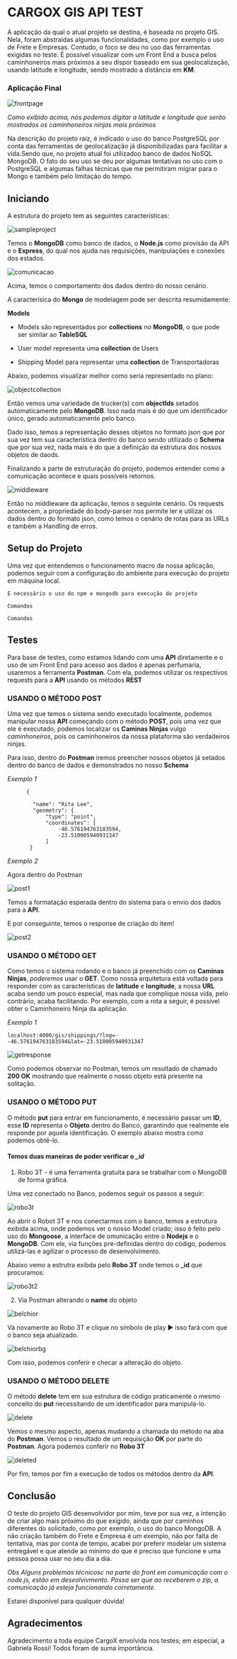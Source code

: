 # CARGOX GIS API TEST

A aplicação da qual o atual projeto se destina, é baseada no projeto GIS. Nela, foram abstraídas algumas funcionalidades, como por exemplo o uso de Frete e Empresas. Contudo, o foco se deu no uso das ferramentas exigidas no teste. É possível visualizar com um Front End a busca pelos caminhoneiros mais próximos a seu dispor baseado em sua geolocalização, usando latitude e longitude, sendo mostrado a distância em **KM**.

### Aplicação Final
![frontpage](https://user-images.githubusercontent.com/8397519/54754881-5ba8b600-4bc3-11e9-8082-fffa88b2adf4.PNG)

*Como exibido acima, nós podemos digitar a latitude e longitude que serão mostrados os caminhoneiros ninjas mais próximos*

Na descrição do projeto raiz, é indicado o uso do banco PostgreSQL por conta das ferramentas de geolocalização já disponibilizadas para facilitar a vida.Sendo que, no projeto atual foi utilizadoo banco de dados NoSQL MongoDB. O fato do seu uso se deu por algumas tentativas no uso com o PostgreSQL e algumas falhas técnicas que me permitiram migrar para o Mongo e também pelo limitação do tempo.

## Iniciando

A estrutura do projeto tem as seguintes características:

![sampleproject](https://user-images.githubusercontent.com/8397519/54755777-7a0fb100-4bc5-11e9-844d-611bb090b9ab.png)

Temos o **MongoDB** como banco de dados, o **Node.js** como provisão da API e o **Express**, do qual nos ajuda nas requisições, manipulações e conexões dos estados.

![comunicacao](https://user-images.githubusercontent.com/8397519/54755955-f0acae80-4bc5-11e9-83c9-eb50c2ad10f1.png)

Acima, temos o comportamento dos dados dentro do nosso cenário.

A caracterísica do **Mongo** de modelagem pode ser descrita resumidamente:

**Models**

- Models são representados por **collections** no **MongoDB**, o que pode ser similar ao **TableSQL**

- User model representa uma **collection** de Users

- Shipping Model para representar uma **collection** de Transportadoras

Abaixo, podemos visualizar melhor como seria representado no plano:

![objectcollection](https://user-images.githubusercontent.com/8397519/54756449-040c4980-4bc7-11e9-943b-54a36e35029f.png)

Então vemos uma variedade de trucker(s) com **objectIds** setados automaticamente pelo **MongoDB**. Isso nada mais é do que um identificador único, gerado automaticamente pelo banco.

Dado isso, temos a representação desses objetos no formato json que por sua vez tem sua característica dentro do banco sendo utilizado o **Schema** que por sua vez, nada mais é do que a definição da estrutura dos nossos objetos de daods.

Finalizando a parte de estruturação do projeto, podemos entender como a comunicação acontece e quais possíveis retornos.

![middleware](https://user-images.githubusercontent.com/8397519/54757015-20f54c80-4bc8-11e9-90d8-0560e6f91e92.png)

Então no middleware da aplicação, temos o seguinte cenário. Os requests acontecem, a propriedade do body-parser nos permite ler e utilizar os dados dentro do formato json, como temos o cenário de rotas para as URLs e também a Handling de erros.

## Setup do Projeto

Uma vez que entendemos o funcionamento macro da nossa aplicação, podemos seguir com a configuração do ambiente para execução do projeto em máquina local.

````
É necessário o uso do npm e mongodb para execução do projeto
````

```
Comandos
```


```
Comandos
```


## Testes
Para base de testes, como estamos lidando com uma **API** diretamente e o uso de um Front End para acesso aos dados é apenas perfumaria, usaremos a ferramenta **Postman**. Com ela, podemos utilizar os respectivos requests para a **API** usando os métodos **REST**


### USANDO O MÉTODO POST

Uma vez que temos o sistema sendo executado localmente, podemos manipular nossa **API** começando com o método **POST**, pois uma vez que ele é executado, podemos localizar os **Caminas Ninjas** vulgo *caminhoneiros*, pois os caminhoneiros da nossa plataforma são verdadeiros ninjas.

Para isso, dentro do **Postman** iremos preencher nossos objetos já setados dentro do banco de dados e demonstrados no nosso **Schema**

*Exemplo 1*
``` 
      {
        
        "name": "Rita Lee",
        "geometry": {
            "type": "point",
            "coordinates": [
                -46.576194763183594,
                -23.510005940931347
            ]
       }
```

*Exemplo 2*

Agora dentro do Postman

![post1](https://user-images.githubusercontent.com/8397519/54774156-d71d5e00-4be9-11e9-9dfb-02bf02d8479f.PNG)

Temos a formatação esperada dentro do sistema para o envio dos dados para a **API**.

E por conseguinte, temos o response de criação do item!

![post2](https://user-images.githubusercontent.com/8397519/54774271-177cdc00-4bea-11e9-8cfd-d20f1ab386c3.PNG)

### USANDO O MÉTODO GET

Como temos o sistema rodando e o banco já preenchido com os **Caminas Ninjas**, *poderemos* usar o **GET**. Como nossa arquitetura está voltada para responder com as características de **latitude** e **longitude**, a nossa **URL** acaba sendo um pouco especial, mas nada que complique nossa vida, pelo contrário, acaba facilitando.
Por exemplo, com a rota a seguir, é possível obter o Caminhoneiro Ninja da aplicação.

*Exemplo 1*

````
localhost:4000/gis/shippings/?lng=--46.576194763183594&lat=-23.510005940931347
````

![getresponse](https://user-images.githubusercontent.com/8397519/54773112-a3413900-4be7-11e9-87f1-6f027e732e58.PNG)

Como podemos observar no Postman, temos um resultado de chamado **200 OK** mostrando que realmente o nosso objeto está presente na solitação.

### USANDO O MÉTODO PUT
O método **put** para entrar em funcionamento, é necessário passar um **ID**, esse **ID** representa o **Objeto** dentro do Banco, garantindo que realmente ele responde por aquela identificação. O exemplo abaixo mostra como podemos obtê-lo.

#### Temos duas maneiras de poder verificar o *_id*

1. Robo 3T - é uma ferramenta gratuita para se trabalhar com o MongoDB de forma gráfica.

Uma vez conectado no Banco, podemos seguir os passos a seguir:

![robo3t](https://user-images.githubusercontent.com/8397519/54780339-3bdfb500-4bf8-11e9-8ec3-2137a3334eef.PNG)

Ao abrir o Robot 3T e nos conectarmos com o banco, temos a estrutura exibida acima, onde podemos ver o nosso Model criado; isso é feito pelo uso do **Mongoose**, a interface de omunicação entre o **Nodejs** e o **MongoDB**. Com ele, via funções pre-definidas dentro do código, podemos utilizá-las e agilizar o processo de desenvolvimento.

Abaixo vemo a estrutra exibda pelo **Robo 3T** onde temos o **_id** que procuramos:

![robo3t2](https://user-images.githubusercontent.com/8397519/54780347-400bd280-4bf8-11e9-8303-67e33667a506.PNG)

2. Via Postman alterando o **name** do objeto

![belchior](https://user-images.githubusercontent.com/8397519/54782258-346eda80-4bfd-11e9-857f-c1e8d9d1d347.PNG)

Vá novamente ao Robo 3T e clique no símbolo de play :arrow_forward: isso fará com que o banco seja atualizado.

![belchiorbg](https://user-images.githubusercontent.com/8397519/54782603-0e960580-4bfe-11e9-8f93-de520bf2b992.PNG)

Com isso, podemos conferir e checar a alteração do objeto.

### USANDO O MÉTODO DELETE

O método **delete** tem em sua estrutura de código praticamente o mesmo conceito do **put** necessitando de um identificador para manipula-lo.

![delete](https://user-images.githubusercontent.com/8397519/54782994-05596880-4bff-11e9-9a54-0a398460021a.PNG)

Vemos o mesmo aspecto, apenas mudando a chamada do método na aba do **Postman**. Vemos o resultado de um requisição **OK** por parte do **Postman**. Agora podemos conferir no **Robo 3T**

![deleted](https://user-images.githubusercontent.com/8397519/54783175-726cfe00-4bff-11e9-95b4-a694bacf6510.PNG)

Por fim, temos por fim a execução de todos os métodos dentro da **API**.

## Conclusão

O teste do projeto GIS desenvolvidor por mim, teve por sua vez, a intenção de criar algo mais próximo do que exigido, ainda que por caminhos diferentes do solicitado, como por exemplo, o uso do banco MongoDB. 
A não criação também do Frete e Empresa é um exemplo, não por falta de tentativa, mas por conta de tempo, acabei por preferir modelar um sistema entregável e que atende ao mínimo do que é preciso que funcione e uma pessoa possa usar no seu dia a dia.

*Obs Alguns problemas técnicosc na parte do front em comunicação com o node.js, estão em deseolvivmento. Possa ser que ao receberem o zip, a comunicação já esteja funcionando corretamente.*

 Estarei disponível para qualquer dúvida!

## Agradecimentos

Agradecimento a toda equipe CargoX envolvida nos testes; em especial, a Gabriela Rossi! Todos foram de suma importância.

